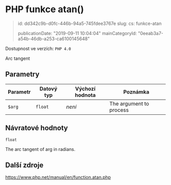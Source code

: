 PHP funkce atan()
=================

> id: dd342c9b-d0fc-446b-94a5-745fdee3767e
> slug:
> 	cs: funkce-atan
>
> publicationDate: "2019-09-11 10:04:04"
> mainCategoryId: "0eeab3a7-a54b-46db-a253-ca6100145648"

Dostupnost ve verzích: `PHP 4.0`

Arc tangent


Parametry
--------------

| Parametr | Datový typ | Výchozí hodnota | Poznámka |
|-----|-----|-----|-----|
| `$arg` | `float` | *není* | The argument to process |


Návratové hodnoty
----------------

`float`

The arc tangent of arg in radians.

Další zdroje
------------

https://www.php.net/manual/en/function.atan.php
